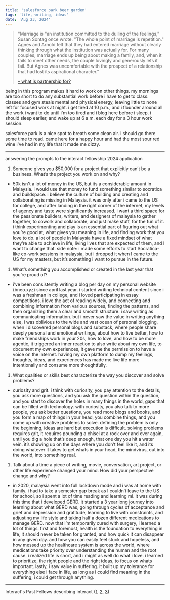 ```yaml
---
title: 'salesforce park beer garden'
tags: 'life, writing, ideas'
date: 'Aug 23, 2024'
---
```


> "Marriage is "an institution committed to the dulling of the feelings," Susan Sontag once wrote. "The whole point of marriage is repetition." Agnes and Arnold felt that they had entered marriage without clearly thinking through what the institution was actually for. For many couples, marriage ends up being about making a family, and, when it fails to meet other needs, the couple lovingly and generously lets it fail. But Agnes was uncomfortable with the prospect of a relationship that had lost its aspirational character."
>
> [– what is partnership for?](https://open.substack.com/pub/ava/p/what-is-partnership-for)

being in this program makes it hard to work on other things. my mornings are too short to do any substantial work before i have to get to class. classes and gym steals mental and physical energy, leaving little to none left for focused work at night. i get tired at 10 p.m., and i flounder around all the work i want to do until i'm too tired and i blog here before i sleep. i should sleep earlier, and wake up at 6 a.m. each day for a 3 hour work session.

salesforce park is a nice spot to breath some clean air. i should go there some time to read. came here for a happy hour and had the most sour red wine i've had in my life that it made me dizzy.

---

answering the prompts to the interact fellowship 2024 application

1. Someone gives you $50,000 for a project that explicitly can’t be a business. What’s the project you work on and why?

- 50k isn't a lot of money in the US, but its a considerable amount in Malaysia. i would use that money to fund something similar to socratica and buildspace. i believe the culture of building and creating and collaborating is missing in Malaysia. it was only after i came to the US for college, and after landing in the right corner of the internet, my levels of agency and taste were significantly increased. i want a third space for the passionate builders, writers, and designers of malaysia to gather together, to cowork and collaborate, and just make stuff, for the fun of it. i think experimenting and play is an essential part of figuring out what you’re good at, what gives you meaning in life, and finding work that you love to do. a lot of people in Malaysia have a fixed mindset of what they’re able to achieve in life, living lives that are expected of them, and I want to change that. side note: i made some efforts to start Socratica-like co-work sessions in malaysia, but i dropped it when I came to the US for my masters, but it’s something i want to pursue in the future.

1. What’s something you accomplished or created in the last year that you’re proud of?

- i’ve been consistently writing a blog per day on my personal website (bneo.xyz) since april last year. i started writing technical content since i was a freshman in college, and i loved participating in essay competitions. i love the act of reading widely, and connecting and combining information from various sources, finding the patterns, and then organizing them a clear and smooth structure. i saw writing as communicating information. but i never saw the value in writing anything else, i was oblivious to the wide and vast ocean of personal blogging, when i discovered personal blogs and substack, where people share deeply personal and emotional writings, about how to live better, how to make friendships work in your 20s, how to love, and how to be more agentic, it triggered an inner reaction to also write about my own life, to document my own experiences, it gave me the permission to have a voice on the internet. having my own platform to dump my feelings, thoughts, ideas, and experiences has made me live life more intentionally and consume more thoughtfully.

1. What qualities or skills best characterize the way you discover and solve problems?

- curiosity and grit. i think with curiosity, you pay attention to the details, you ask more questions, and you ask the question within the question, and you start to discover the holes in many things in the world, gaps that can be filled with technology. with curiosity, you also talk to more people, you ask better questions, you read more blogs and books, and you form a map of things in your head, you combine things, and you come up with creative problems to solve. defining the problem is only the beginning, ideas are hard but execution is difficult. solving problems requires grit, it requires pounding a chisel at a rock over and over again, until you dig a hole that’s deep enough, that one day you hit a water vein. it’s showing up on the days where you don’t feel like it, and its doing whatever it takes to get whats in your head, the mindvirus, out into the world, into something real.

1. Talk about a time a piece of writing, movie, conversation, art project, or other life experience changed your mind. How did your perspective change and why?

- in 2020, malaysia went into full lockdown mode and i was at home with family. i had to take a semester gap break as I couldn’t leave to the US for school, so i spent a lot of time reading and learning ml. it was during this time that i developed GERD. it started a 3 year long journey into learning about what GERD was, going through cycles of acceptance and grief and depression and gratitude, learning to live with constraints, and adjusting my life style and taking half a dozen different medications to manage GERD. now that i’m temporarily cured with surgery, i learned a lot of things. first and foremost, health is the foundation to everything in life, it should never be taken for granted, and how quick it can disappear in any given day. and how you can easily feel stuck and hopeless, and how messed up the healthcare system is across the world, where medications take priority over understanding the human and the root cause. i realized life is short, and i might as well do what i love. i learned to prioritize, the right people and the right ideas, to focus on whats important. lastly, i saw value in suffering. it built up my tolerance for everything else i face in life, as long as i could find meaning in the suffering, i could get through anything.

---

Interact's Past Fellows describing interact ([1](https://interactfellowship.substack.com/p/b3dca211-d985-4b1b-84e5-36ca502d08f1), [2](https://interactfellowship.substack.com/p/describing-interact-no-2), [3](https://interactfellowship.substack.com/p/describing-interact-no-3))
